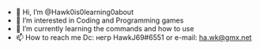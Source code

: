 - 👋 Hi, I’m @Hawk0is0learning0about
- 👀 I’m interested in Coding and Programming games 
- 🌱 I’m currently learning the commands and how to use 
- 📫 How to reach me Dc: негр HawkJ69#6551 or e-mail: ha.wk@gmx.net

<!---
Hawk0is0learning0about/Hawk0is0learning0about is a ✨ special ✨ repository because its `README.md` (this file) appears on your GitHub profile.
You can click the Preview link to take a look at your changes.
--->
